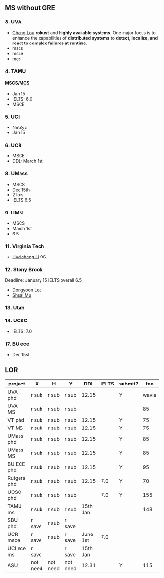 ## MS without GRE
### 3. UVA
- [Chang Lou](https://changlousys.github.io/about/) **robust** and **highly available systems**. One major focus is to enhance the capabilities of **distributed systems** to **detect, localize, and react to complex failures at runtime**.
- mscs
- msce
- mcs
### 4. TAMU 
#### MSCS/MCS
- Jan 15
- IELTS: 6.0
- MSCE
### 5. UCI
- NetSys
- Jan 15
### 6. UCR
- MSCE
- DDL: March 1st
### 8. UMass
- MSCS
- Dec 15th
- 2 lors
- IELTS 6.5
### 9. UMN
- MSCS
- March 1st
- 6.5
### 11. Virginia Tech
- [Huaicheng Li](https://huaicheng.github.io/) OS
### 12. Stony Brook
Deadline: January 15
IELTS overall 6.5
- [Dongyoon Lee](https://www3.cs.stonybrook.edu/~dongyoon/students.html)
- [Shuai Mu](mpaxos.com)
### 13. Utah
### 14. UCSC
- IELTS: 7.0
### 17. BU ece
- Dec 15st

## LOR
| project | X | H | Y | DDL | IELTS | submit? | fee |
| ---- | ---- | ---- | ---- | ---- | ---- | ---- | ---- |
| UVA phd | r sub | r sub | r sub | 12.15 |  | Y | wavie |
| UVA MS | r sub | r sub | r sub |  |  |  | 85 |
| VT phd | r sub | r sub | r sub | 12.15 |  | Y | 75 |
| VT MS | r sub | r sub | r sub | 12.15 |  | Y | 75 |
| UMass phd | r sub | r sub | r sub | 12.15 |  | Y | 85 |
| UMass MS | r sub | r sub | r sub | 12.15 |  | Y | 85 |
| BU ECE phd | r sub | r sub | r sub | 12.15 |  | Y | 95 |
| Rutgers phd | r sub | r sub | r sub | 12.15 | 7.0 | Y | 70 |
| UCSC phd | r sub | r sub | r sub |  | 7.0 | Y | 155 |
| TAMU ms | r sub | r sub | r sub | 15th Jan |  |  | 148 |
| SBU phd | r save | r sub | r save |  |  |  |  |
| UCR msce | r save | r sub | r save | June 1st | 7.0 |  |  |
| UCI ece ms | r save |  | r save | 15th Jan |  |  |  |
| ASU | not need | not need | not need | 12.31 |  | Y | 115 |

